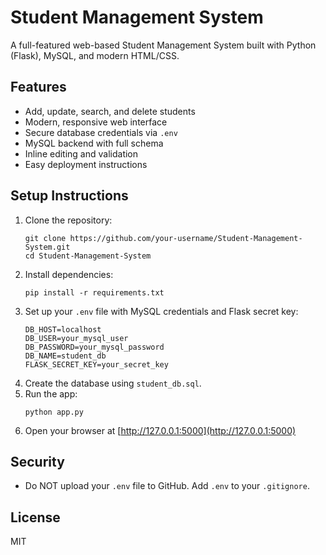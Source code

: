# Student Management System

A full-featured web-based Student Management System built with Python (Flask), MySQL, and modern HTML/CSS.

## Features
- Add, update, search, and delete students
- Modern, responsive web interface
- Secure database credentials via `.env`
- MySQL backend with full schema
- Inline editing and validation
- Easy deployment instructions

## Setup Instructions

1. Clone the repository:
   ```
   git clone https://github.com/your-username/Student-Management-System.git
   cd Student-Management-System
   ```
2. Install dependencies:
   ```
   pip install -r requirements.txt
   ```
3. Set up your `.env` file with MySQL credentials and Flask secret key:
   ```
   DB_HOST=localhost
   DB_USER=your_mysql_user
   DB_PASSWORD=your_mysql_password
   DB_NAME=student_db
   FLASK_SECRET_KEY=your_secret_key
   ```
4. Create the database using `student_db.sql`.
5. Run the app:
   ```
   python app.py
   ```
6. Open your browser at [http://127.0.0.1:5000](http://127.0.0.1:5000)

## Security
- Do NOT upload your `.env` file to GitHub. Add `.env` to your `.gitignore`.

## License
MIT
